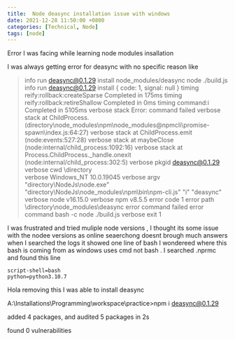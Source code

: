 ```yaml
---
title:  Node deasync installation issue with windows
date: 2021-12-28 11:50:00 +0800
categories: [Technical, Node]
tags: [node]
---
```

Error I was facing while learning node modules insallation

I was always getting error for deasync with no specific reason like 

> info run deasync@0.1.29 install node_modules/deasync node ./build.js
> info run deasync@0.1.29 install { code: 1, signal: null }
> timing reify:rollback:createSparse Completed in 175ms
> timing reify:rollback:retireShallow Completed in 0ms
> timing command:i Completed in 5105ms
> verbose stack Error: command failed
> verbose stack     at ChildProcess.<anonymous> (directory\node_modules\npm\node_modules\@npmcli\promise-spawn\index.js:64:27)
> verbose stack     at ChildProcess.emit (node:events:527:28)
> verbose stack     at maybeClose (node:internal/child_process:1092:16)
> verbose stack     at Process.ChildProcess._handle.onexit (node:internal/child_process:302:5)
> verbose pkgid deasync@0.1.29
> verbose cwd \directory\
> verbose Windows_NT 10.0.19045
> verbose argv "directory\\NodeJs\\node.exe" "directory\\NodeJs\\node_modules\\npm\\bin\\npm-cli.js" "i" "deasync"
> verbose node v16.15.0
> verbose npm  v8.5.5
> error code 1
> error path \directory\node_modules\deasync
> error command failed
> error command bash -c node ./build.js
> verbose exit 1


I was frustrated and tried muliple node versions , I thought its some issue with the nodee versions as online seaerchong doesnt brough 
much answers when I searched the logs it showed one line of bash I wondereed where this bash is coming from as windows uses cmd not bash . 
I searched .nprmc and found this line

```
script-shell=bash
python=python3.10.7
```

Hola removing this I was able to install deasync

A:\Installations\Programming\workspace\practice>npm i deasync@0.1.29

added 4 packages, and audited 5 packages in 2s

found 0 vulnerabilities

